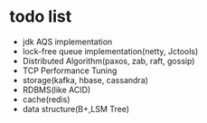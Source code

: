 # todo list

* jdk AQS implementation
* lock-free queue implementation(netty, Jctools)
* Distributed Algorithm(paxos, zab, raft, gossip)
* TCP Performance Tuning
* storage(kafka, hbase, cassandra)
* RDBMS(like ACID)
* cache(redis) 
* data structure(B+,LSM Tree)